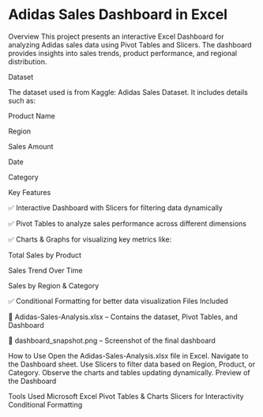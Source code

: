 # Adidas Sales Dashboard in Excel
Overview
This project presents an interactive Excel Dashboard for analyzing Adidas sales data using Pivot Tables and Slicers. The dashboard provides insights into sales trends, product performance, and regional distribution.

Dataset

The dataset used is from Kaggle: Adidas Sales Dataset. It includes details such as:

Product Name

Region

Sales Amount

Date

Category


Key Features

✅ Interactive Dashboard with Slicers for filtering data dynamically

✅ Pivot Tables to analyze sales performance across different dimensions

✅ Charts & Graphs for visualizing key metrics like:

Total Sales by Product

Sales Trend Over Time

Sales by Region & Category


✅ Conditional Formatting for better data visualization
Files Included

📂 Adidas-Sales-Analysis.xlsx – Contains the dataset, Pivot Tables, and Dashboard

📸 dashboard_snapshot.png – Screenshot of the final dashboard

How to Use
Open the Adidas-Sales-Analysis.xlsx file in Excel.
Navigate to the Dashboard sheet.
Use Slicers to filter data based on Region, Product, or Category.
Observe the charts and tables updating dynamically.
Preview of the Dashboard

Tools Used
Microsoft Excel
Pivot Tables & Charts
Slicers for Interactivity
Conditional Formatting
